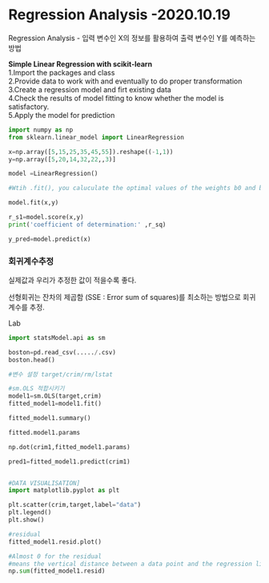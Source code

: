 # Regression Analysis -2020.10.19

Regression Analysis - 입력 변수인 X의 정보를 활용하여 출력 변수인 Y를 예측하는 방법

<b>Simple Linear Regression with scikit-learn</b><br>
1.Import the packages and class<br>
2.Provide data to work with and eventually to do proper transformation<br>
3.Create a regression model and firt existing data<br>
4.Check the results of model fitting to know whether the model is satisfactory.<br>
5.Apply the model for prediction<br>


```python
import numpy as np
from sklearn.linear_model import LinearRegression

x=np.array([5,15,25,35,45,55]).reshape((-1,1))
y=np.array([5,20,14,32,22,,3)]

model =LinearRegression()

#Wtih .fit(), you caluculate the optimal values of the weights b0 and b1 using the existing input and output

model.fit(x,y)

r_s1=model.score(x,y)
print('coefficient of determination:' ,r_sq)

y_pred=model.predict(x)

```

<h3>회귀계수추정</h3>
실제값과 우리가 추정한 값이 적을수록 좋다.

선형회귀는 잔차의 제곱함 (SSE : Error sum of squares)를 최소하는 방법으로 회귀계수를 추정.

Lab
```python
import statsModel.api as sm

boston=pd.read_csv(...../.csv)
boston.head()

#변수 설정 target/crim/rm/lstat

#sm.OLS 적합시키기
model1=sm.OLS(target,crim)
fitted_model1=model1.fit()

fitted_model1.summary()

fitted.model1.params

np.dot(crim1,fitted_model1.params)

pred1=fitted_model1.predict(crim1)


#DATA VISUALISATION]
import matplotlib.pyplot as plt

plt.scatter(crim,target,label="data")
plt.legend()
plt.show()

#residual 
fitted_model1.resid.plot()

#Almost 0 for the residual
#means the vertical distance between a data point and the regression line is 0.
np.sum(fitted_model1.resid) 


```
